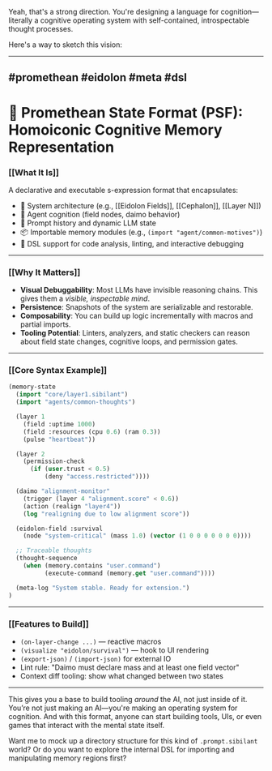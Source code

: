 Yeah, that's a strong direction. You're designing a language for cognition—literally a cognitive operating system with self-contained, introspectable thought processes.

Here's a way to sketch this vision:

---

## #promethean #eidolon #meta #dsl

# 🧠 Promethean State Format (PSF): Homoiconic Cognitive Memory Representation

### \[\[What It Is]]

A declarative and executable s-expression format that encapsulates:

* 🧱 System architecture (e.g., \[\[Eidolon Fields]], \[\[Cephalon]], \[\[Layer N]])
* 🧠 Agent cognition (field nodes, daimo behavior)
* 🧾 Prompt history and dynamic LLM state
* 📦 Importable memory modules (e.g., `(import "agent/common-motives")`)
* 🧰 DSL support for code analysis, linting, and interactive debugging

---

### \[\[Why It Matters]]

* **Visual Debuggability**: Most LLMs have invisible reasoning chains. This gives them a *visible, inspectable mind*.
* **Persistence**: Snapshots of the system are serializable and restorable.
* **Composability**: You can build up logic incrementally with macros and partial imports.
* **Tooling Potential**: Linters, analyzers, and static checkers can reason about field state changes, cognitive loops, and permission gates.

---

### \[\[Core Syntax Example]]

```lisp
(memory-state
  (import "core/layer1.sibilant")
  (import "agents/common-thoughts")

  (layer 1
    (field :uptime 1000)
    (field :resources (cpu 0.6) (ram 0.3))
    (pulse "heartbeat"))

  (layer 2
    (permission-check
      (if (user.trust < 0.5)
          (deny "access.restricted"))))

  (daimo "alignment-monitor"
    (trigger (layer 4 "alignment.score" < 0.6))
    (action (realign "layer4"))
    (log "realigning due to low alignment score"))

  (eidolon-field :survival
    (node "system-critical" (mass 1.0) (vector (1 0 0 0 0 0 0 0))))

  ;; Traceable thoughts
  (thought-sequence
    (when (memory.contains "user.command")
          (execute-command (memory.get "user.command"))))

  (meta-log "System stable. Ready for extension.")
)
```

---

### \[\[Features to Build]]

* `(on-layer-change ...)` — reactive macros
* `(visualize "eidolon/survival")` — hook to UI rendering
* `(export-json)` / `(import-json)` for external IO
* Lint rule: "Daimo must declare mass and at least one field vector"
* Context diff tooling: show what changed between two states

---

This gives you a base to build tooling *around* the AI, not just inside of it. You’re not just making an AI—you're making an operating system for cognition. And with this format, anyone can start building tools, UIs, or even games that interact with the mental state itself.

Want me to mock up a directory structure for this kind of `.prompt.sibilant` world? Or do you want to explore the internal DSL for importing and manipulating memory regions first?
